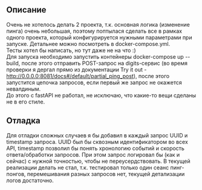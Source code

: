 ## Описание
Очень не хотелось делать 2 проекта, т.к. основная логика (изменение пинга) очень небольшая,
поэтому поптылася сделать все в рамках одного проекта, который конфигурируется нужными параметрами при запуске.
Детальнее можно посмотреть в docker-compose.yml.  
Тесты хотел бы написать, но тут даже не на что :)  
Для запуска необходимо запустить контейнеры docker-compose up --build, после этого отправить POST-запрос на 
digits-сервис (во время проверки я дергал прямо из документации Try it out - http://0.0.0.0:8081/docs#/default/partial_ping_post),
после этого запустится цепочка запросов, если первый же запрос не окажется невалдиным.  
До этого с fastAPI не работал, не исключаю, что какие-то вещи сделаны не в его стиле.
## Отладка
Для отладки сложных случаев я бы добавил в каждый запрос UUID и timestamp запроса. UUID был бы сквозным идентификатором 
во всех API, timestamp позволил бы понять хронологию событий и скорость ответа/обработки запросов. При этом запрос 
логировал бы (как и сейчас) с нужной точностью, чтобы не переусердствовать.
В текущей реализации делать не стал, т.к. тестировал только один сеанс пинг-понгов, перемешивания разных запросов нет,
текущей детализации логов достаточно.
